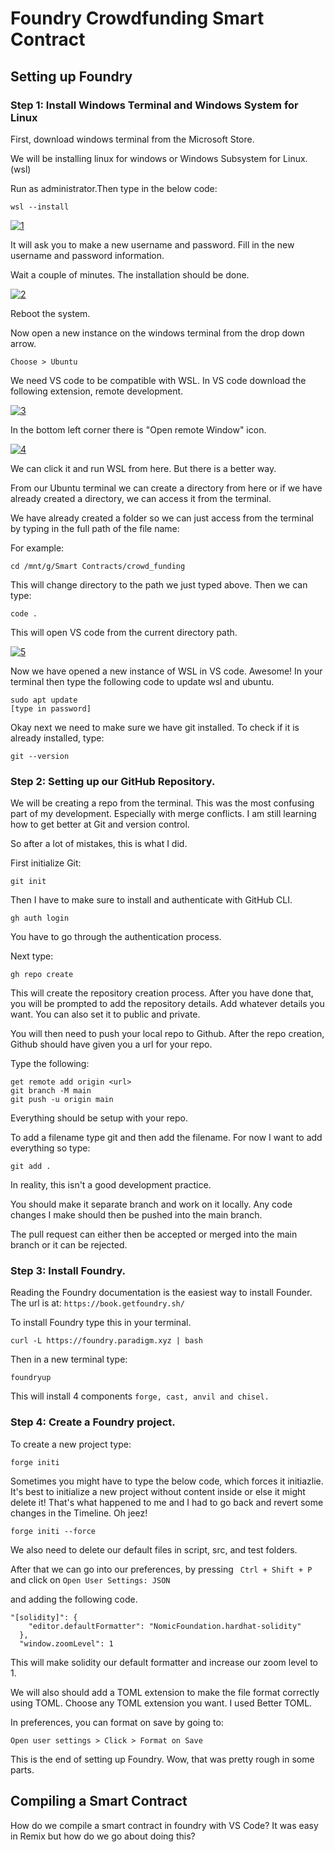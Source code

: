 # Foundry Crowdfunding Smart Contract

## Setting up Foundry

### Step 1: Install Windows Terminal and Windows System for Linux

First, download windows terminal from the Microsoft Store. 


We will be installing linux for windows or Windows Subsystem for Linux. (wsl)

Run as administrator.Then type in the below code:

```
wsl --install
```

<a href="https://ibb.co/rw93xY7"><img src="https://i.ibb.co/CHL6bg1/1.png" alt="1" border="0"></a>


It will ask you to make a new username and password.
Fill in the new username and password information. 

Wait a couple of minutes. The installation should be done. 

<a href="https://ibb.co/9n2CFWv"><img src="https://i.ibb.co/VVDP7TN/2.png" alt="2" border="0"></a>


Reboot the system.


Now open a new instance on the windows terminal from the drop down arrow. 

```
Choose > Ubuntu
```

We need VS code to be compatible with WSL.
In VS code download the following extension, 
remote development. 

<a href="https://ibb.co/N24qbcs"><img src="https://i.ibb.co/60dSLjm/3.png" alt="3" border="0"></a>

In the bottom left corner there is "Open remote Window" icon. 


<a href="https://ibb.co/2YVS53N"><img src="https://i.ibb.co/yBvpVFS/4.png" alt="4" border="0"></a>


We can click it and run WSL from here. But there is a better way. 


From our Ubuntu terminal we can create a directory from here or if we have already created a directory, we can access it from the terminal. 

We have already created a folder so we can just access from the terminal by typing in the full path of the file name:

For example:
```
cd /mnt/g/Smart Contracts/crowd_funding
```

This will change directory to the path we just typed above. Then we can type:

```
code .
```

This will open VS code from the current directory path. 

<a href="https://ibb.co/Jt2t1xw"><img src="https://i.ibb.co/vqmqFs6/5.png" alt="5" border="0"></a>


Now we have opened a new instance of WSL in VS code. Awesome!
In your terminal then type the following code to update wsl and ubuntu.

```
sudo apt update
[type in password]
```


Okay next we need to make sure we have git installed.
To check if it is already installed, type:

```
git --version
```

### Step 2: Setting up our GitHub Repository.

We will be creating a repo from the terminal. This was the most confusing
part of my development. Especially with merge conflicts. I am still 
learning how to get better at Git and version control. 

So after a lot of mistakes, this is what I did. 

First initialize Git:

```
git init
```


Then I have to make sure to install and authenticate with GitHub CLI.

```
gh auth login
```

You have to go through the authentication process. 

Next type:

```
gh repo create
```

This will create the repository creation process. 
After you have done that, you will be prompted to add the repository details. 
Add whatever details you want. You can also set it to public and private. 

You will then need to push your local repo to Github. 
After the repo creation, Github should have given you a url for your repo. 

Type the following:

```
get remote add origin <url>
git branch -M main
git push -u origin main
```


Everything should be setup with your repo. 

To add a filename type git and then add the filename. For now I want to add everything so type:

```
git add .
```

In reality, this isn't a good development practice.

You should make it separate branch and work on it locally. 
Any code changes I make should then be pushed into the main branch.

The pull request can either then be accepted or merged into the main branch
or it can be rejected. 




### Step 3: Install Foundry.

Reading the Foundry documentation is the easiest way to install Founder.
The url is at: ```https://book.getfoundry.sh/```

To install Foundry type this in your terminal.

```
curl -L https://foundry.paradigm.xyz | bash
```

Then in a new terminal type:
```
foundryup
```

This will install 4 components ```forge, cast, anvil and chisel.```



### Step 4: Create a Foundry project.

To create a new project type:

```
forge initi
```

Sometimes you might have to type the below code, which forces it initiazlie.
It's best to initialize a new project without content inside or else it might
delete it! That's what happened to me and I had to go back and revert some changes
in the Timeline. Oh jeez!

```
forge initi --force
```


We also need to delete our default files in script, src, and test folders.

After that we can go into our preferences, by pressing
``` Ctrl + Shift + P``` and click on ```Open User Settings: JSON```

and adding the following code.
```
"[solidity]": {
    "editor.defaultFormatter": "NomicFoundation.hardhat-solidity"
  },
  "window.zoomLevel": 1
```

This will make solidity our default formatter and increase our zoom level to 1.

We will also should add a TOML extension to make the file format correctly using TOML.
Choose any TOML extension you want. I used Better TOML.


In preferences, you can format on save by going to:

```
Open user settings > Click > Format on Save
```

This is the end of setting up Foundry. Wow, that was pretty rough in 
some parts. 


## Compiling a Smart Contract

How do we compile a smart contract in foundry with VS Code?
It was easy in Remix but how do we go about doing this?

